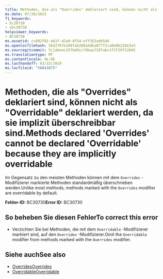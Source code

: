 ```yaml
---
title: Methoden, die als "Overrides" deklariert sind, können nicht als "Overridable" deklariert werden, da sie implizit überschreibbar sind.
ms.date: 07/20/2015
f1_keywords:
- bc30730
- vbc30730
helpviewer_keywords:
- BC30730
ms.assetid: cc892f81-eb1f-42a9-8f54-eff352adb5dd
ms.openlocfilehash: 56d2767e160fab200a4dba877f2ca8e8b228e3a3
ms.sourcegitcommit: 5c1abeec15fbddcc7dbaa729fabc1f1f29f12045
ms.translationtype: MT
ms.contentlocale: de-DE
ms.lasthandoff: 03/15/2019
ms.locfileid: "58043875"
---
```

# <a name="methods-declared-overrides-cannot-be-declared-overridable-because-they-are-implicitly-overridable"></a><span data-ttu-id="bd79f-102">Methoden, die als "Overrides" deklariert sind, können nicht als "Overridable" deklariert werden, da sie implizit überschreibbar sind.</span><span class="sxs-lookup"><span data-stu-id="bd79f-102">Methods declared 'Overrides' cannot be declared 'Overridable' because they are implicitly overridable</span></span>
<span data-ttu-id="bd79f-103">Im Gegensatz zu den meisten Methoden können mit dem `Overrides` -Modifizierer markierte Methoden standardmäßig überschrieben werden.</span><span class="sxs-lookup"><span data-stu-id="bd79f-103">Unlike most methods, methods marked with the `Overrides` modifier are overridable by default.</span></span>  
  
 <span data-ttu-id="bd79f-104">**Fehler-ID:** BC30730</span><span class="sxs-lookup"><span data-stu-id="bd79f-104">**Error ID:** BC30730</span></span>  
  
## <a name="to-correct-this-error"></a><span data-ttu-id="bd79f-105">So beheben Sie diesen Fehler</span><span class="sxs-lookup"><span data-stu-id="bd79f-105">To correct this error</span></span>  
  
-   <span data-ttu-id="bd79f-106">Verzichten Sie bei Methoden, die mit dem `Overridable` -Modifizierer markiert sind, auf den `Overrides` -Modifizierer.</span><span class="sxs-lookup"><span data-stu-id="bd79f-106">Omit the `Overridable` modifier from methods marked with the `Overrides` modifier.</span></span>  
  
## <a name="see-also"></a><span data-ttu-id="bd79f-107">Siehe auch</span><span class="sxs-lookup"><span data-stu-id="bd79f-107">See also</span></span>

- [<span data-ttu-id="bd79f-108">Overrides</span><span class="sxs-lookup"><span data-stu-id="bd79f-108">Overrides</span></span>](../../visual-basic/language-reference/modifiers/overrides.md)
- [<span data-ttu-id="bd79f-109">Overridable</span><span class="sxs-lookup"><span data-stu-id="bd79f-109">Overridable</span></span>](../../visual-basic/language-reference/modifiers/overridable.md)
